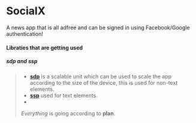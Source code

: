 # SocialX
A news app that is all adfree and can be signed in using Facebook/Google authentication!

#### Libraties that are getting used

##### sdp and ssp
>
> - [ **sdp**](https://github.com/intuit/sdp) is a scalable unit which can be used to scale the app according to the size of the device, this is used for non-text elements.
> -  [ **ssp**](https://github.com/intuit/ssp) used for text elements.
> - 
>  *Everything* is going according to **plan**.
